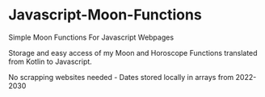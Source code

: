 # Javascript-Moon-Functions
Simple Moon Functions For Javascript Webpages

Storage and easy access of my Moon and Horoscope Functions translated from Kotlin to Javascript. 

No scrapping websites needed - Dates stored locally in arrays from 2022-2030
